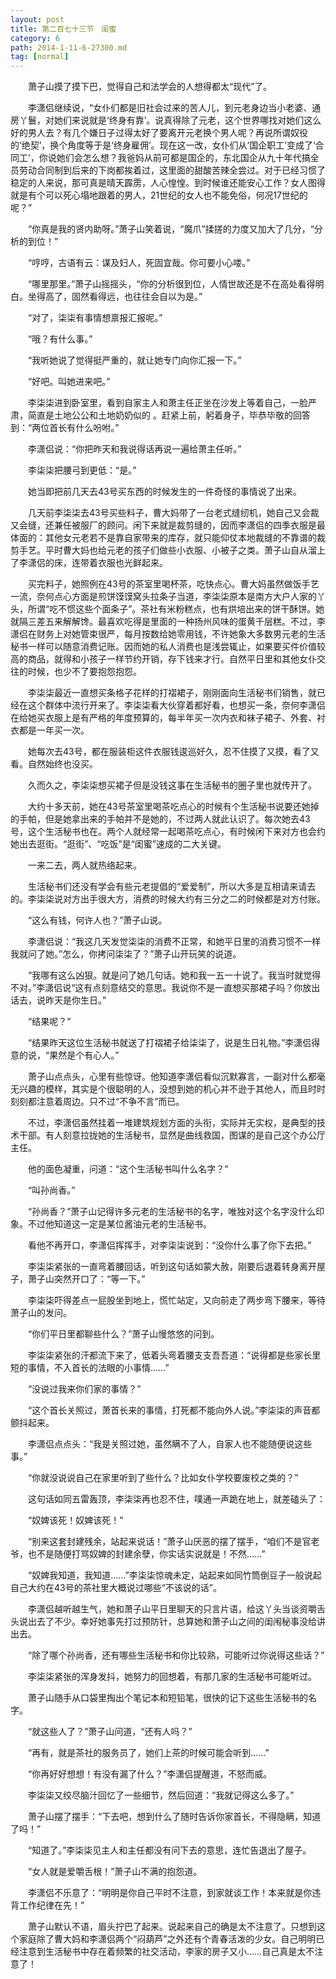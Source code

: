 ```yaml
---
layout: post
title: 第二百七十三节　闺蜜
category: 6
path: 2014-1-11-6-27300.md
tag: [normal]
---
```


　　萧子山摸了摸下巴，觉得自己和法学会的人想得都太“现代”了。

　　李潇侣继续说，“女仆们都是旧社会过来的苦人儿，到元老身边当小老婆、通房丫鬟，对她们来说就是‘终身有靠’。说真得除了元老，这个世界哪找对她们这么好的男人去？有几个嫌日子过得太好了要离开元老换个男人呢？再说所谓奴役的‘绝契’，换个角度等于是‘终身雇佣’。现在这一改，女仆们从‘国企职工’变成了‘合同工’，你说她们会怎么想？我爸妈从前可都是国企的，东北国企从九十年代搞全员劳动合同制到后来的下岗都挨着过，这里面的甜酸苦辣全尝过。对于已经习惯了稳定的人来说，那可真是晴天霹雳，人心惶惶。到时候谁还能安心工作？女人图得就是有个可以死心塌地跟着的男人，21世纪的女人也不能免俗，何况17世纪的呢？”

　　“你真是我的贤内助呀。”萧子山笑着说，“魔爪”揉搓的力度又加大了几分，“分析的到位！”

　　“哼哼，古语有云：谋及妇人，死固宜哉。你可要小心喽。”

　　“哪里那里。”萧子山摇摇头，“你的分析很到位，人情世故还是不在高处看得明白。坐得高了，固然看得远，也往往会自以为是。”

　　“对了，柒柒有事情想禀报汇报呢。”

　　“哦？有什么事。”

　　“我听她说了觉得挺严重的，就让她专门向你汇报一下。”

　　“好吧。叫她进来吧。”

　　李柒柒进到卧室里，看到自家主人和萧主任正坐在沙发上等着自己，一脸严肃，简直是土地公公和土地奶奶似的 。赶紧上前，躬着身子，毕恭毕敬的回答到：“两位首长有什么吩咐。”

　　李潇侣说：“你把昨天和我说得话再说一遍给萧主任听。”

　　李柒柒把腰弓到更低：“是。”

　　她当即把前几天去43号买东西的时候发生的一件奇怪的事情说了出来。

　　几天前李柒柒去43号买些料子，曹大妈带了一台老式缝纫机，她自己又会裁又会缝，还兼任被服厂的顾问。闲下来就是裁剪缝的，因而李潇侣的四季衣服是最体面的：其他女元老若不是靠自家带来的库存，就只能仰仗本地裁缝的不靠谱的裁剪手艺。平时曹大妈也给元老的孩子们做些小衣服、小被子之类。萧子山自从溜上了李潇侣的床，连带着衣服也光鲜起来。

　　买完料子，她照例在43号的茶室里喝杯茶，吃快点心。曹大妈虽然做饭手艺一流，奈何点心方面是煎饼馍馍窝头拉条子当道，李柒柒原本是南方大户人家的丫头，所谓“吃不惯这些个面条子”。茶社有米粉糕点，也有烘培出来的饼干酥饼。她就隔三差五来解解馋。最喜欢吃得是里面的一种扬州风味的蛋黄千层糕。不过，李潇侣在财务上对她管束很严，每月按数给她零用钱，不许她象大多数男元老的生活秘书一样可以随意消费记账。因而她的私人消费也是浅尝辄止，如果要买件价值较高的商品，就得和小孩子一样节约开销，存下钱来才行。自然平日里和其他女仆交往的时候，也少不了要抱怨抱怨。

　　李柒柒最近一直想买条格子花样的打褶裙子，刚刚面向生活秘书们销售，就已经在这个群体中流行开来了。李柒柒看大伙穿着都好看，也想买一条，奈何李潇侣在给她买衣服上是有严格的年度预算的，每半年买一次内衣和袜子裙子、外套、衬衣都是一年买一次。

　　她每次去43号，都在服装柜这件衣服钱逡巡好久，忍不住摸了又摸，看了又看。自然始终也没买。

　　久而久之，李柒柒想买裙子但是没钱这事在生活秘书的圈子里也就传开了。

　　大约十多天前，她在43号茶室里喝茶吃点心的时候有个生活秘书说要还她掉的手帕，但是她拿出来的手帕并不是她的，不过两人就此认识了。每次她去43号，这个生活秘书也在。两个人就经常一起喝茶吃点心，有时候闲下来对方也会约她出去逛街。“逛街”、“吃饭”是“闺蜜”速成的二大关键。

　　一来二去，两人就热络起来。

　　生活秘书们还没有学会有些元老提倡的“爱爱制”，所以大多是互相请来请去的。李柒柒说对方出手很大方，消费的时候大约有三分之二的时候都是对方付账。

　　“这么有钱，何许人也？”萧子山说。

　　李潇侣说：“我这几天发觉柒柒的消费不正常，和她平日里的消费习惯不一样我就问了她。”怎么，你拷问柒柒了？”萧子山开玩笑的说道。

　　“我哪有这么凶狠。就是问了她几句话。她和我一五一十说了。我当时就觉得不对。”李潇侣说“这有点刻意结交的意思。我说你不是一直想买那裙子吗？你放出话去，说昨天是你生日。”

　　“结果呢？”

　　“结果昨天这位生活秘书就送了打褶裙子给柒柒了，说是生日礼物。”李潇侣得意的说，“果然是个有心人。”

　　萧子山点点头，心里有些惊讶。他知道李潇侣看似沉默寡言，一副对什么都毫无兴趣的模样，其实是个很聪明的人，没想到她的机心并不逊于其他人，而且时时刻刻都注意着周边。只不过“不争不言”而已。

　　不过，李潇侣虽然挂着一堆建筑规划方面的头衔，实际并无实权，是典型的技术干部。有人刻意拉拢她的生活秘书，显然是曲线救国，图谋的是自己这个办公厅主任。

　　他的面色凝重，问道：“这个生活秘书叫什么名字？”

　　“叫孙尚香。”

　　“孙尚香？”萧子山记得许多元老的生活秘书的名字，唯独对这个名字没什么印象。不过他知道这一定是某位酱油元老的生活秘书。

　　看他不再开口，李潇侣挥挥手，对李柒柒说到：“没你什么事了你下去把。”

　　李柒柒紧张的一直弯着腰回话，听到这句话如蒙大赦，刚要后退着转身离开屋子，萧子山突然开口了：“等一下。”

　　李柒柒吓得差点一屁股坐到地上，慌忙站定，又向前走了两步弯下腰来，等待萧子山的发问。

　　“你们平日里都聊些什么？”萧子山慢悠悠的问到。

　　李柒柒紧张的汗都流下来了，低着头弯着腰支支吾吾道：“说得都是些家长里短的事情，不入首长的法眼的小事情……”

　　“没说过我来你们家的事情？”

　　“这个首长关照过，萧首长来的事情，打死都不能向外人说。”李柒柒的声音都颤抖起来。

　　李潇侣点点头：“我是关照过她，虽然瞒不了人，自家人也不能随便说这些事。”

　　“你就没说说自己在家里听到了些什么？比如女仆学校要废校之类的？”

　　这句话如同五雷轰顶，李柒柒再也忍不住，噗通一声跪在地上，就差磕头了：

　　“奴婢该死！奴婢该死！”

　　“别来这套封建残余，站起来说话！”萧子山厌恶的摆了摆手，“咱们不是官老爷，也不是随便打骂奴婢的封建余孽，你实话实说就是！不然……”

　　“奴婢我知道，我知道……”李柒柒惊魂未定，站起来如同竹筒倒豆子一般说起自己大约在43号的茶社里大概说过哪些“不该说的话”。

　　李潇侣越听越生气，她和萧子山平日里聊天的只言片语，给这丫头当谈资嚼舌头说出去了不少。幸好她事先打过预防针，总算她和萧子山之间的闺闱秘事没给讲出去。

　　“除了哪个孙尚香，还有哪些生活秘书和你比较熟，可能听过你说得这些话？”

　　李柒柒紧张的浑身发抖，她努力的回想着，有那几家的生活秘书可能听过。

　　萧子山随手从口袋里掏出个笔记本和短铅笔，很快的记下这些生活秘书的名字。

　　“就这些人了？”萧子山问道，“还有人吗？”

　　“再有，就是茶社的服务员了，她们上茶的时候可能会听到……”

　　“你再好好想想！有没有漏了什么？”李潇侣提醒道，不怒而威。

　　李柒柒又绞尽脑汁回忆了一些细节，然后回道：“我就记得这么多了。”

　　萧子山摆了摆手：“下去吧，想到什么了随时告诉你家首长，不得隐瞒，知道了吗！”

　　“知道了。”李柒柒见主人和主任都没有问下去的意思，连忙告退出了屋子。

　　“女人就是爱嚼舌根！”萧子山不满的抱怨道。

　　李潇侣不乐意了：“明明是你自己平时不注意，到家就谈工作！本来就是你违背工作纪律在先！”

　　萧子山默认不语，眉头拧巴了起来。说起来自己的确是太不注意了。只想到这个家庭除了曹大妈和李潇侣两个“闷葫芦”之外还有个青春活泼的少女。自己明明已经注意到生活秘书中存在着频繁的社交活动，李家的房子又小……自己真是太不注意了！
